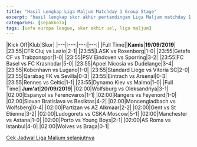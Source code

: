 ```yaml
---
title: "Hasil Lengkap Liga Maljum Matchday 1 Group Stage"
excerpt: "hasil lengkap skor akhir pertandingan Liga Maljum matchday 1 babak grup"
categories: [sepakbola]
tags: [uefa europa league, skor akhir uel, liga maljum]
---
```


|Kick Off|Klub|Skor|
|---|:---:|---:|---:|
|Full Time||**Kamis**|**19/09/2019**|
|23:55|CFR Cluj vs Lazio|2-1|
|23:55|LASK vs Rosenborg|1-0|
|23:55|Getafe CF vs Trabzonspor|1-0|
|23:55|PSV Eindoven vs Sporring|3-2|
|23:55|FC Basel vs FC Krasnodar|5-0|
|23:55|Apoel Nicosia vs Dudelange|3-4|
|23:55|Kobenhavn vs Lugano|1-0|
|23:55|Standard Liege vs Vitoria SC|2-0|
|23:55|Qarabag FK vs Sevilla|0-3|
|23:55|Eintrach vs Arsenal|0-3|
|23:55|Rennes vs Celtic|1-1|
|23:55|Dynamo Kiev vs Malmo|1-0|
|Full Time||**Jum'at**|**20/09/2019**|
|02:00|Wolfsburg vs Oleksandriya|3-1|
|02:00|Espanyol vs Ferencvaros|1-1|
|02:00|Rangers vs Feyenord|1-0|
|02:00|Slovan Bratislava vs Besiktas|4-2|
|02:00|Moncengladbach vs Wolfsberg|0-4|
|02:00|Partizan vs AZ Alkmaar|2-2|
|02:00|Gent vs St Etienne|3-2|
|02:00|Ludogorets vs CSKA Moscow|5-1|
|02:00|Manchester vs Astana|1-0|
|02:00|Porto vs Young Boys|2-1|
|02:00|AS Roma vs Istanbul|4-0|
|02:00|Wolves vs Braga|0-1|

[Cek Jadwal Liga Maljum selanjutnya](/streaming/jadwal-liga-malam-jumat/)
